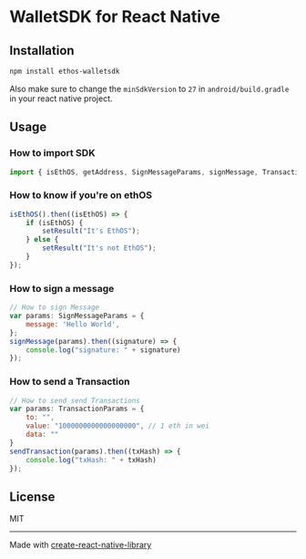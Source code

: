 # WalletSDK for React Native

## Installation

```sh
npm install ethos-walletsdk
```

Also make sure to change the `minSdkVersion` to `27` in `android/build.gradle` in your react native project.

## Usage

### How to import SDK

```js
import { isEthOS, getAddress, SignMessageParams, signMessage, TransactionParams, sendTransaction } from 'walletsdk-ethos';
```

### How to know if you're on ethOS

```js
isEthOS().then((isEthOS) => {
    if (isEthOS) {
        setResult("It's EthOS");
    } else {
        setResult("It's not EthOS");
    }
});
```

### How to sign a message

```js
// How to sign Message
var params: SignMessageParams = {
    message: 'Hello World',
};
signMessage(params).then((signature) => {
    console.log("signature: " + signature)
});
```

### How to send a Transaction

```js
// How to send send Transactions
var params: TransactionParams = {
    to: "",
    value: "1000000000000000000", // 1 eth in wei
    data: ""
}
sendTransaction(params).then((txHash) => {
    console.log("txHash: " + txHash)
});
```
## License

MIT

---

Made with [create-react-native-library](https://github.com/callstack/react-native-builder-bob)
